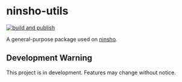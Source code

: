 # ninsho-utils

[![build and publish](https://github.com/ninsho/ninsho-utils/actions/workflows/run-build-and-publish.yml/badge.svg)](https://github.com/ninsho/ninsho-utils/actions/workflows/run-build-and-publish.yml)

A general-purpose package used on [ninsho](https://www.npmjs.com/package/ninsho).

## Development Warning

This project is in development. Features may change without notice.
